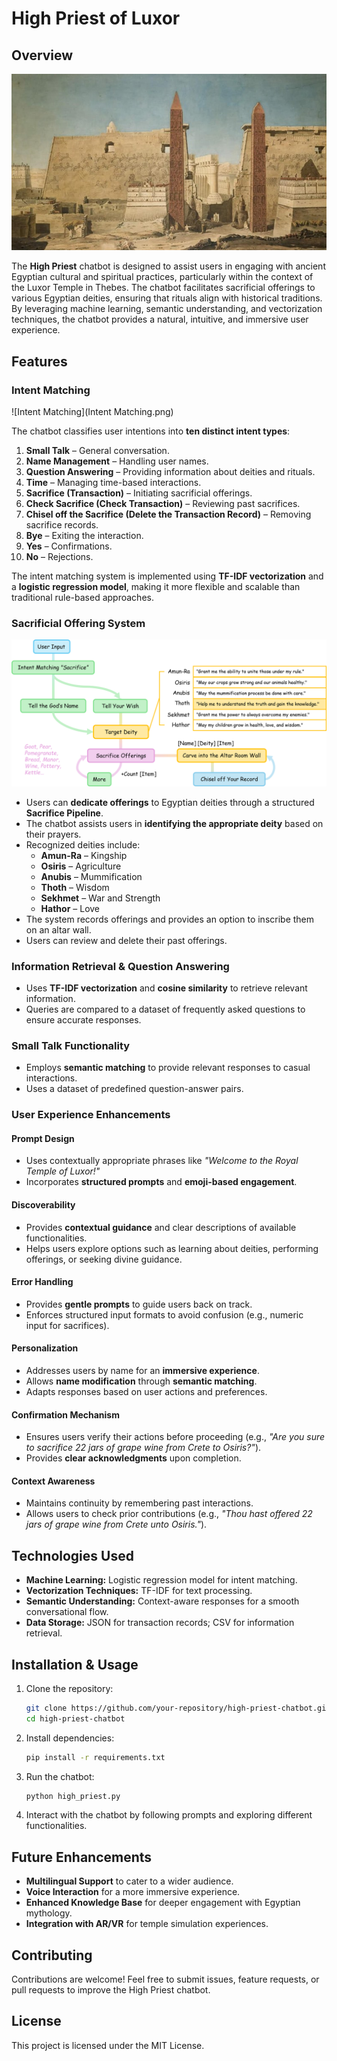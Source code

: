# High Priest of Luxor

## Overview

![Luxor](Luxor.jpg)


The **High Priest** chatbot is designed to assist users in engaging with ancient Egyptian cultural and spiritual practices, particularly within the context of the Luxor Temple in Thebes. The chatbot facilitates sacrificial offerings to various Egyptian deities, ensuring that rituals align with historical traditions. By leveraging machine learning, semantic understanding, and vectorization techniques, the chatbot provides a natural, intuitive, and immersive user experience.

## Features

### Intent Matching

![Intent Matching](Intent Matching.png)

The chatbot classifies user intentions into **ten distinct intent types**:

1. **Small Talk** – General conversation.
2. **Name Management** – Handling user names.
3. **Question Answering** – Providing information about deities and rituals.
4. **Time** – Managing time-based interactions.
5. **Sacrifice (Transaction)** – Initiating sacrificial offerings.
6. **Check Sacrifice (Check Transaction)** – Reviewing past sacrifices.
7. **Chisel off the Sacrifice (Delete the Transaction Record)** – Removing sacrifice records.
8. **Bye** – Exiting the interaction.
9. **Yes** – Confirmations.
10. **No** – Rejections.

The intent matching system is implemented using **TF-IDF vectorization** and a **logistic regression model**, making it more flexible and scalable than traditional rule-based approaches.

### Sacrificial Offering System
![Flowchart](Flowchart.png)
- Users can **dedicate offerings** to Egyptian deities through a structured **Sacrifice Pipeline**.
- The chatbot assists users in **identifying the appropriate deity** based on their prayers.
- Recognized deities include:
  - **Amun-Ra** – Kingship
  - **Osiris** – Agriculture
  - **Anubis** – Mummification
  - **Thoth** – Wisdom
  - **Sekhmet** – War and Strength
  - **Hathor** – Love
- The system records offerings and provides an option to inscribe them on an altar wall.
- Users can review and delete their past offerings.

### Information Retrieval & Question Answering

- Uses **TF-IDF vectorization** and **cosine similarity** to retrieve relevant information.
- Queries are compared to a dataset of frequently asked questions to ensure accurate responses.

### Small Talk Functionality

- Employs **semantic matching** to provide relevant responses to casual interactions.
- Uses a dataset of predefined question-answer pairs.

### User Experience Enhancements

#### **Prompt Design**

- Uses contextually appropriate phrases like *"Welcome to the Royal Temple of Luxor!"*
- Incorporates **structured prompts** and **emoji-based engagement**.

#### **Discoverability**

- Provides **contextual guidance** and clear descriptions of available functionalities.
- Helps users explore options such as learning about deities, performing offerings, or seeking divine guidance.

#### **Error Handling**

- Provides **gentle prompts** to guide users back on track.
- Enforces structured input formats to avoid confusion (e.g., numeric input for sacrifices).

#### **Personalization**

- Addresses users by name for an **immersive experience**.
- Allows **name modification** through **semantic matching**.
- Adapts responses based on user actions and preferences.

#### **Confirmation Mechanism**

- Ensures users verify their actions before proceeding (e.g., *"Are you sure to sacrifice 22 jars of grape wine from Crete to Osiris?"*).
- Provides **clear acknowledgments** upon completion.

#### **Context Awareness**

- Maintains continuity by remembering past interactions.
- Allows users to check prior contributions (e.g., *"Thou hast offered 22 jars of grape wine from Crete unto Osiris."*).

## Technologies Used

- **Machine Learning:** Logistic regression model for intent matching.
- **Vectorization Techniques:** TF-IDF for text processing.
- **Semantic Understanding:** Context-aware responses for a smooth conversational flow.
- **Data Storage:** JSON for transaction records; CSV for information retrieval.

## Installation & Usage

1. Clone the repository:
   ```sh
   git clone https://github.com/your-repository/high-priest-chatbot.git
   cd high-priest-chatbot
   ```
2. Install dependencies:
   ```sh
   pip install -r requirements.txt
   ```
3. Run the chatbot:
   ```sh
   python high_priest.py
   ```
4. Interact with the chatbot by following prompts and exploring different functionalities.

## Future Enhancements

- **Multilingual Support** to cater to a wider audience.
- **Voice Interaction** for a more immersive experience.
- **Enhanced Knowledge Base** for deeper engagement with Egyptian mythology.
- **Integration with AR/VR** for temple simulation experiences.

## Contributing

Contributions are welcome! Feel free to submit issues, feature requests, or pull requests to improve the High Priest chatbot.

## License

This project is licensed under the MIT License.
